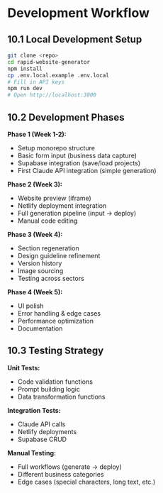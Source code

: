 # Development Workflow

## 10.1 Local Development Setup

```bash
git clone <repo>
cd rapid-website-generator
npm install
cp .env.local.example .env.local
# Fill in API keys
npm run dev
# Open http://localhost:3000
```

## 10.2 Development Phases

**Phase 1 (Week 1-2):**
- Setup monorepo structure
- Basic form input (business data capture)
- Supabase integration (save/load projects)
- First Claude API integration (simple generation)

**Phase 2 (Week 3):**
- Website preview (iframe)
- Netlify deployment integration
- Full generation pipeline (input → deploy)
- Manual code editing

**Phase 3 (Week 4):**
- Section regeneration
- Design guideline refinement
- Version history
- Image sourcing
- Testing across sectors

**Phase 4 (Week 5):**
- UI polish
- Error handling & edge cases
- Performance optimization
- Documentation

## 10.3 Testing Strategy

**Unit Tests:**
- Code validation functions
- Prompt building logic
- Data transformation functions

**Integration Tests:**
- Claude API calls
- Netlify deployments
- Supabase CRUD

**Manual Testing:**
- Full workflows (generate → deploy)
- Different business categories
- Edge cases (special characters, long text, etc.)

